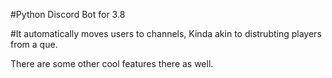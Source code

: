 #Python Discord Bot for 3.8


#It automatically moves users to channels, Kinda akin to distrubting players from a que. 

There are some other cool features there as well. 
